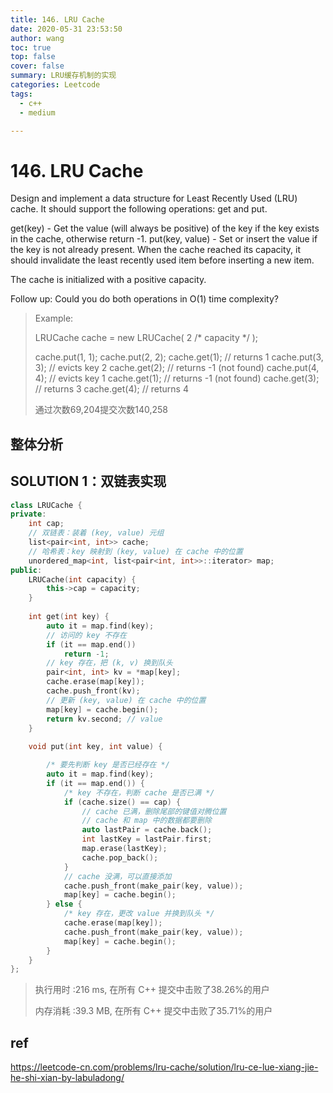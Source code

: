 ```yaml
---
title: 146. LRU Cache
date: 2020-05-31 23:53:50
author: wang
toc: true
top: false
cover: false
summary: LRU缓存机制的实现
categories: Leetcode
tags:
  - c++
  - medium

---
```


# 146. LRU Cache

Design and implement a data structure for Least Recently Used (LRU) cache. It should support the following operations: get and put.

get(key) - Get the value (will always be positive) of the key if the key exists in the cache, otherwise return -1.
put(key, value) - Set or insert the value if the key is not already present. When the cache reached its capacity, it should invalidate the least recently used item before inserting a new item.

The cache is initialized with a positive capacity.

Follow up:
Could you do both operations in O(1) time complexity?



> Example:
>
> LRUCache cache = new LRUCache( 2 /* capacity */ );
>
> cache.put(1, 1);
> cache.put(2, 2);
> cache.get(1);       // returns 1
> cache.put(3, 3);    // evicts key 2
> cache.get(2);       // returns -1 (not found)
> cache.put(4, 4);    // evicts key 1
> cache.get(1);       // returns -1 (not found)
> cache.get(3);       // returns 3
> cache.get(4);       // returns 4
>
>
> 通过次数69,204提交次数140,258
>
> 
>
> 
>



## 整体分析




## SOLUTION 1：双链表实现

> 

```c++
class LRUCache {
private:
    int cap;
    // 双链表：装着 (key, value) 元组
    list<pair<int, int>> cache;
    // 哈希表：key 映射到 (key, value) 在 cache 中的位置
    unordered_map<int, list<pair<int, int>>::iterator> map;
public:
    LRUCache(int capacity) {
        this->cap = capacity; 
    }
    
    int get(int key) {
        auto it = map.find(key);
        // 访问的 key 不存在
        if (it == map.end()) 
            return -1;
        // key 存在，把 (k, v) 换到队头
        pair<int, int> kv = *map[key];
        cache.erase(map[key]);
        cache.push_front(kv);
        // 更新 (key, value) 在 cache 中的位置
        map[key] = cache.begin();
        return kv.second; // value
    }
    
    void put(int key, int value) {

        /* 要先判断 key 是否已经存在 */ 
        auto it = map.find(key);
        if (it == map.end()) {
            /* key 不存在，判断 cache 是否已满 */ 
            if (cache.size() == cap) {
                // cache 已满，删除尾部的键值对腾位置
                // cache 和 map 中的数据都要删除
                auto lastPair = cache.back();
                int lastKey = lastPair.first;
                map.erase(lastKey);
                cache.pop_back();
            }
            // cache 没满，可以直接添加
            cache.push_front(make_pair(key, value));
            map[key] = cache.begin();
        } else {
            /* key 存在，更改 value 并换到队头 */
            cache.erase(map[key]);
            cache.push_front(make_pair(key, value));
            map[key] = cache.begin();
        }
    }
};

```

> 执行用时 :216 ms, 在所有 C++ 提交中击败了38.26%的用户
>
> 内存消耗 :39.3 MB, 在所有 C++ 提交中击败了35.71%的用户

## ref

https://leetcode-cn.com/problems/lru-cache/solution/lru-ce-lue-xiang-jie-he-shi-xian-by-labuladong/